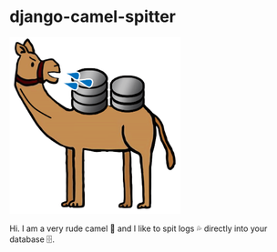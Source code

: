 # django-camel-spitter

<img src="media/logo.png" width="300">

Hi. I am a very rude camel 🐫 and I like to spit logs 💦 directly into your database 🗄️.
